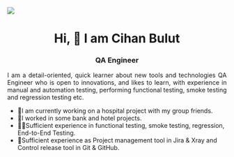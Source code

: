 <img src="https://github.com/cihanBulut70/cihanBulut70/blob/main/Cihan.jpg?raw=true">

<h1 align="center">Hi, 👋 I am Cihan Bulut</h1>
  
<h3 align="center"> QA Engineer</h3>

<p align="justify">I am a detail-oriented, quick learner about new tools and technologies QA Engineer who is open to innovations, and likes to learn, with experience in manual and automation testing, performing functional testing, smoke testing and regression testing etc.</p>

<ul>
  <li>🏥I am currently working on a hospital project with my group friends.</li> 
  <li>💱I worked in some bank and hotel projects.</li>
  <li>👨‍💻Sufficient experience in functional testing, smoke testing, regression, End-to-End Testing.</li>
  <li>📶Sufficient experience as Project management tool in Jira & Xray and Control release tool in Git & GitHub.</li>
</ul>
